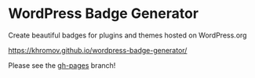 # WordPress Badge Generator
Create beautiful badges for plugins and themes hosted on WordPress.org

https://khromov.github.io/wordpress-badge-generator/

Please see the <a href="https://github.com/khromov/wordpress-badge-generator/tree/gh-pages">gh-pages</a> branch!